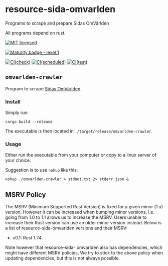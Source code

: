 # resource-sida-omvarlden
Programs to scrape and prepare Sidas OmVärlden

All programs depend on rust.

[![MIT licensed][mit-badge]][mit-url]

[![Maturity badge - level 1][scorecard-badge]][scorecard-url]

[![CI(check)][actions-check-badge]][actions-check-url]
[![CI(scheduled)][actions-scheduled-badge]][actions-scheduled-url]
[![CI(test)][actions-test-badge]][actions-test-url]

[crates-badge]: https://img.shields.io/crates/v/mio.svg
[crates-url]: https://crates.io/crates/mio
[mit-badge]: https://img.shields.io/badge/license-MIT-blue.svg
[mit-url]: LICENSE
[actions-check-badge]: https://github.com/spraakbanken/resource-sida-omvarlden/actions/workflows/check.yml/badge.svg
[actions-check-url]: https://github.com/spraakbanken/resource-sida-omvarlden/actions?query=workflow%3Acheck+branch%3Amain
[actions-scheduled-badge]: https://github.com/spraakbanken/resource-sida-omvarlden/actions/workflows/scheduled.yml/badge.svg
[actions-scheduled-url]: https://github.com/spraakbanken/resource-sida-omvarlden/actions?query=workflow%3Ascheduled+branch%3Amain
[actions-test-badge]: https://github.com/spraakbanken/resource-sida-omvarlden/actions/workflows/test.yml/badge.svg
[actions-test-url]: https://github.com/spraakbanken/resource-sida-omvarlden/actions?query=workflow%3Atest+branch%3Amain
[scorecard-badge]: https://img.shields.io/badge/Maturity-Level%201%20--%20New%20Project-yellow.svg
[scorecard-url]: https://github.com/spraakbanken/getting-started/blob/main/scorecard.md

## `omvarlden-crawler`

Program to scrape [Sidas OmVärlden](https://www.omvarlden.se).

### Install

Simply run:
```console
cargo build --release
```

The executable is then located in `./target/release/omvarlden-crawler`.

### Usage

Either run the executable from your computer or copy to a linux server of your choice.

Suggestion is to use `nohup` like this:

```console
nohup ./omvarlden-crawler > stdout.txt 2> stderr.json &
```



## MSRV Policy

The MSRV (Minimum Supported Rust Version) is fixed for a given minor (1.x)
version. However it can be increased when bumping minor versions, i.e. going
from 1.0 to 1.1 allows us to increase the MSRV. Users unable to increase their
Rust version can use an older minor version instead. Below is a list of resource-sida-omvarlden versions
and their MSRV:

 * v0.1: Rust 1.74.

Note however that resource-sida- omvarlden also has dependencies, which might have different MSRV
policies. We try to stick to the above policy when updating dependencies, but
this is not always possible.
